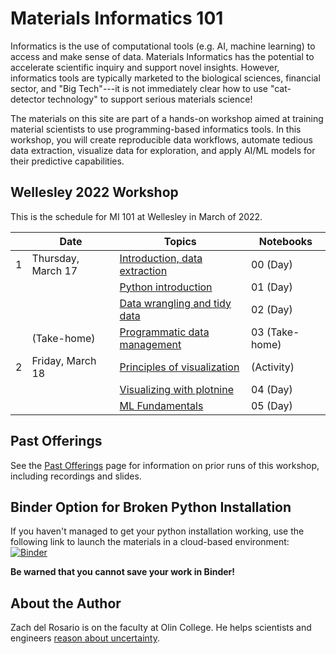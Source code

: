 # Materials Informatics 101

Informatics is the use of computational tools (e.g. AI, machine learning) to access and make sense of data. Materials Informatics has the potential to accelerate scientific inquiry and support novel insights. However, informatics tools are typically marketed to the biological sciences, financial sector, and "Big Tech"---it is not immediately clear how to use "cat-detector technology" to support serious materials science!

The materials on this site are part of a hands-on workshop aimed at training material scientists to use programming-based informatics tools. In this workshop, you will create reproducible data workflows, automate tedious data extraction, visualize data for exploration, and apply AI/ML models for their predictive capabilities.


## Wellesley 2022 Workshop

This is the schedule for MI 101 at Wellesley in March of 2022.

|   | Date               | Topics                                         | Notebooks      |
|---|--------------------|------------------------------------------------|----------------|
| 1 | Thursday, March 17 | [Introduction, data extraction](00-extraction) | 00 (Day)       |
|   |                    | [Python introduction](01-python)               | 01 (Day)       |
|   |                    | [Data wrangling and tidy data](02-tidy)        | 02 (Day)       |
|   | (Take-home)        | [Programmatic data management](03-data)        | 03 (Take-home) |
| 2 | Friday, March 18   | [Principles of visualization](day3-vis)        | (Activity)     |
|   |                    | [Visualizing with plotnine](04-vis)            | 04 (Day)       |
|   |                    | [ML Fundamentals](05-ml)                       | 05 (Day)       |


## Past Offerings

See the [Past Offerings](past) page for information on prior runs of this workshop, including recordings and slides.


## Binder Option for Broken Python Installation

If you haven't managed to get your python installation working, use the following link to launch the materials in a cloud-based environment: [![Binder](https://mybinder.org/badge_logo.svg)](https://mybinder.org/v2/gh/zdelrosario/mi101/build)

**Be warned that you cannot save your work in Binder!**


## About the Author

Zach del Rosario is on the faculty at Olin College. He helps scientists and engineers [reason about uncertainty](https://www.zdelrosario.com/).
